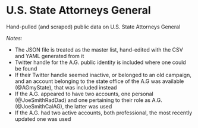 # U.S. State Attorneys General

Hand-pulled (and scraped) public data on U.S. State Attorneys General

*Notes:*
- The JSON file is treated as the master list, hand-edited with the CSV and YAML generated from it
- Twitter handle for the A.G. public identity is included where one could be found
- If their Twitter handle seemed inactive, or belonged to an old campaign, and an account belonging to the state office of the A.G was available (@AGmyState), that was included instead
- If the A.G. appeared to have two accounts, one personal (@JoeSmithRadDad) and one pertaining to their role as A.G. (@JoeSmithCalAG), the latter was used
- If the A.G. had two active accounts, both professional, the most recently updated one was used

